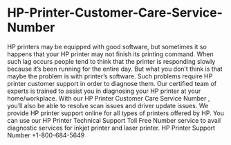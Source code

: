 # HP-Printer-Customer-Care-Service-Number
HP printers may be equipped with good software, but sometimes it so happens that your HP printer may not finish its printing command. When such lag occurs people tend to think that the printer is responding slowly because it’s been running for the entire day. But what you don’t think is that maybe the problem is with printer’s software. Such problems require HP printer customer support in order to diagnose them. Our certified team of experts is trained to assist you in diagnosing your HP printer at your home/workplace. With our HP Printer Customer Care Service Number , you’ll also be able to resolve scan issues and driver update issues.  We provide HP printer support online for all types of printers offered by HP. You can use our HP Printer Technical Support Toll Free Number service to avail diagnostic services for inkjet printer and laser printer.  HP Printer Support Number +1-800-684-5649
